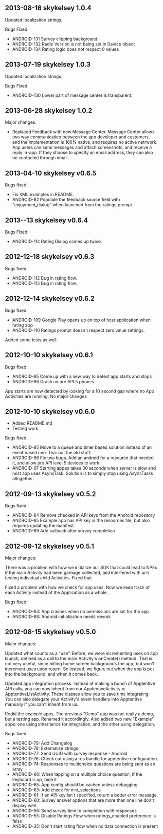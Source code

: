 2013-08-16 skykelsey 1.0.4
---------------------------

Updated localization strings.

Bugs Fixed:

* ANDROID-131 Survey clipping background.
* ANDROID-132 Radio Version is not being set in Device object
* ANDROID-134 Rating logic does not respect 0 values

2013-07-19 skykelsey 1.0.3
---------------------------

Updated localization strings.

Bugs Fixed:

* ANDROID-130 Lower part of message center is transparent.

2013-06-28 skykelsey 1.0.2
---------------------------

Major changes:

* Replaced Feedback with new Message Center. Message Center allows two way communication between the app developer and customers, and the implementation is 100% native, and requires no active netrwork. App users can send messages and attach screenshots, and receive a reply in-app. If they shoose to specify an email address, they can also be contacted through email.

2013-04-10 skykelsey v0.6.5
---------------------------

Bugs fixed:

* Fix XML examples in README.
* ANDROID-82 Populate the feedback source field with "enjoyment_dialog" when launched from the ratings prompt

2013--13 skykelsey v0.6.4
---------------------------

Bugs Fixed:

* ANDROID-114 Rating Dialog comes up twice.

2012-12-18 skykelsey v0.6.3
---------------------------

Bugs fixed:

* ANDROID-112 Bug in rating flow.
* ANDROID-113 Bug in rating flow.

2012-12-14 skykelsey v0.6.2
---------------------------

Bugs fixed:

* ANDROID-109 Google Play opens up on top of host application when rating app
* ANDROID-110 Ratings prompt doesn't respect zero value settings.

Added some tests as well.

2012-10-10 skykelsey v0.6.1
---------------------------

 Bugs fixed:

 * ANDROID-95 Come up with a new way to detect app starts and stops
 * ANDROID-96 Crash on pre API 5 phones

App starts are now detected by looking for a 10 second gap where no App Activities are running. No major changes

2012-10-10 skykelsey v0.6.0
---------------------------

* Added README.md
* Testing work

Bugs fixed:

* ANDROID-95 Move to a queue and timer based solution instead of an event based one. Tear out the old stuff.
* ANDROID-96 Fix two bugs. Add an android for a resource that needed it, and allow pre API level 5 devices to work.
* ANDROID-97 Starting appes takes 30 seconds when server is slow and host app uses AsyncTask. Solution is to simply stop using AsyncTasks altogether.

2012-09-13 skykelsey v0.5.2
---------------------------

Bugs fixed:

* ANDROID-84 Remove checked in API keys from the Android repository
* ANDROID-85 Example app has API key in the resources file, but also requires updating the manifest
* ANDROID-89 Add callback after survey completion

2012-09-12 skykelsey v0.5.1
---------------------------

Major changes:

There was a problem with how we initialize our SDK that could lead to NPEs if the main Activity had been garbage collected,
and interfered with unit testing individual child Activities. Fixed that.

Fixed a problem with how we check for app uses. Now we keep track of each Activity instead of the Application as a whole.

Bugs fixed:

* ANDROID-83: App crashes when no permissions are set for the app
* ANDROID-88: Android initialization needs rework

2012-08-15 skykelsey v0.5.0
---------------------------

Major changes:

Updated what counts as a "use". Before, we were incrementing uses on app launch, defined as a call to the main Activity's
onCreate() method. That is not very useful, since hitting home screen backgrounds the app, but won't increment uses upon
return. So instead, we figure out when the app is put into the background, and when it comes back.

Updated app integration process. Instead of making a bunch of Apptentive API calls, you can now inherit from our
ApptentiveActivity or ApptentiveListActivity. These classes allow you to save time integrating. You can also delegate
your Activity's event handlers into Apptentive manually if you can't inherit from us.

Redid the example apps. The previous "Demo" app was not really a demo, but a testing app. Renamed it accordingly.
Also added two new "Example" apps: one using inheritance for integration, and the other using delegation.


Bugs fixed:

* ANDROID-79: Add Changelog
* ANDROID-78: Externalize strings
* ANDROID-77: Send UUID with survey response - Android
* ANDROID-76: Check out using a res bundle for apptentive configuration.
* ANDROID-74: Responses to multichoice questions are being sent as an array
* ANDROID-66: When tapping on a multiple choice question, if the keyboard is up, hide it
* ANDROID-65: App config should be cached unless debugging
* ANDROID-63: Add check for min_selections
* ANDROID-61: If an API key isn't specified, return a better error message
* ANDROID-60: Survey answer options that are more than one line don't display well
* ANDROID-56: Send survey time to completion with responses
* ANDROID-55: Disable Ratings Flow when ratings_enabled preference is false
* ANDROID-35: Don't start rating flow when no data connection is present
